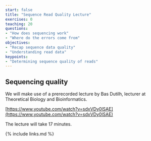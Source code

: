 ```yaml
---
start: false
title: "Sequence Read Quality Lecture"
exercises: 0
teaching: 20
questions:
- "How does sequencing work"
- "Where do the errors come from"
objectives:
- "Recap sequence data quality"
- "Understanding read data"
keypoints:
- "Determining sequence quality of reads"
---
```


## Sequencing quality

We will make use of a prerecorded lecture by Bas Dutilh, lecturer at Theoretical Biology and Bioinformatics. 

[https://www.youtube.com/watch?v=sdxVDy0lSAE](https://www.youtube.com/watch?v=sdxVDy0lSAE)

The lecture will take 17 minutes. 

{% include links.md %}
